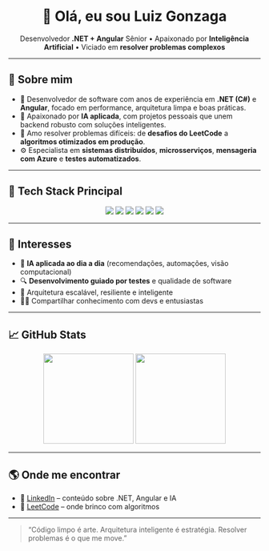 <h1 align="center">👋 Olá, eu sou Luiz Gonzaga</h1>
<p align="center">
  Desenvolvedor <strong>.NET + Angular</strong> Sênior • Apaixonado por <strong>Inteligência Artificial</strong> • Viciado em <strong>resolver problemas complexos</strong>
</p>

---

## 🚀 Sobre mim

- 🎯 Desenvolvedor de software com anos de experiência em **.NET (C#)** e **Angular**, focado em performance, arquitetura limpa e boas práticas.
- 🧠 Apaixonado por **IA aplicada**, com projetos pessoais que unem backend robusto com soluções inteligentes.
- 🧩 Amo resolver problemas difíceis: de **desafios do LeetCode** a **algoritmos otimizados em produção**.
- ⚙️ Especialista em **sistemas distribuídos**, **microsserviços**, **mensageria com Azure** e **testes automatizados**.

---

## 🧰 Tech Stack Principal

<div align="center">
  <img src="https://img.shields.io/badge/.NET-512BD4?style=for-the-badge&logo=dotnet&logoColor=white"/>
  <img src="https://img.shields.io/badge/C%23-239120?style=for-the-badge&logo=csharp&logoColor=white"/>
  <img src="https://img.shields.io/badge/Angular-DD0031?style=for-the-badge&logo=angular&logoColor=white"/>
  <img src="https://img.shields.io/badge/TypeScript-3178C6?style=for-the-badge&logo=typescript&logoColor=white"/>
  <img src="https://img.shields.io/badge/Azure-0078D4?style=for-the-badge&logo=microsoftazure&logoColor=white"/>
  <img src="https://img.shields.io/badge/PostgreSQL-4169E1?style=for-the-badge&logo=postgresql&logoColor=white"/>
</div>

---

## 🧠 Interesses

- 🤖 **IA aplicada ao dia a dia** (recomendações, automações, visão computacional)
- 🔍 **Desenvolvimento guiado por testes** e qualidade de software
- 🧬 Arquitetura escalável, resiliente e inteligente
- 🧑‍🏫 Compartilhar conhecimento com devs e entusiastas

---

## 📈 GitHub Stats

<div align="center">
  <img height="180em" src="https://github-readme-stats.vercel.app/api?username=luiznetojc&show_icons=true&theme=radical&count_private=true" />
  <img height="180em" src="https://github-readme-stats.vercel.app/api/top-langs/?username=luiznetojc&layout=compact&theme=radical" />
</div>

---

## 🌎 Onde me encontrar

- 💼 [LinkedIn](https://www.linkedin.com/in/luiz-neto-307501140/) – conteúdo sobre .NET, Angular e IA
- 🧠 [LeetCode](https://leetcode.com/luiznetojc/) – onde brinco com algoritmos

---

> “Código limpo é arte. Arquitetura inteligente é estratégia. Resolver problemas é o que me move.”
